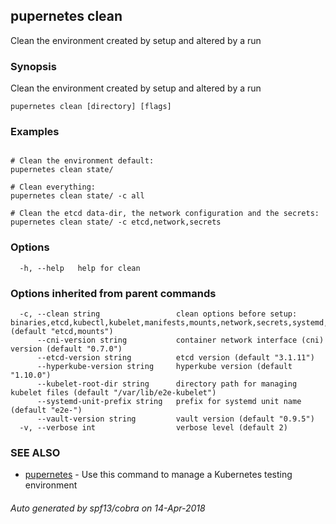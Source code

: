 ## pupernetes clean

Clean the environment created by setup and altered by a run

### Synopsis

Clean the environment created by setup and altered by a run

```
pupernetes clean [directory] [flags]
```

### Examples

```

# Clean the environment default:
pupernetes clean state/

# Clean everything:
pupernetes clean state/ -c all

# Clean the etcd data-dir, the network configuration and the secrets:
pupernetes clean state/ -c etcd,network,secrets

```

### Options

```
  -h, --help   help for clean
```

### Options inherited from parent commands

```
  -c, --clean string                 clean options before setup: binaries,etcd,kubectl,kubelet,manifests,mounts,network,secrets,systemd,all,none (default "etcd,mounts")
      --cni-version string           container network interface (cni) version (default "0.7.0")
      --etcd-version string          etcd version (default "3.1.11")
      --hyperkube-version string     hyperkube version (default "1.10.0")
      --kubelet-root-dir string      directory path for managing kubelet files (default "/var/lib/e2e-kubelet")
      --systemd-unit-prefix string   prefix for systemd unit name (default "e2e-")
      --vault-version string         vault version (default "0.9.5")
  -v, --verbose int                  verbose level (default 2)
```

### SEE ALSO

* [pupernetes](pupernetes.md)	 - Use this command to manage a Kubernetes testing environment

###### Auto generated by spf13/cobra on 14-Apr-2018
